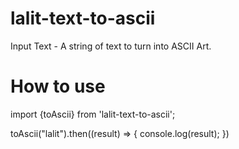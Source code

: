 # lalit-text-to-ascii
Input Text - A string of text to turn into ASCII Art.

# How to use

 
import  {toAscii}  from 'lalit-text-to-ascii';

toAscii("lalit").then((result) => {
    console.log(result);
})
